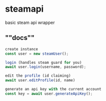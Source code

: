 # steamapi
basic steam api wrapper
## ""docs""

```js
create instance
const user = new steamUser();

login (handles steam guard for you)
await user.login(username, password);

edit the profile (id claiming)
await user.editProfile(id, name)

generate an api key with the current account
const key = await user.generateApiKey();
```
